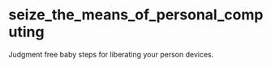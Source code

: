 # seize_the_means_of_personal_computing
Judgment free baby steps for liberating your person devices.

